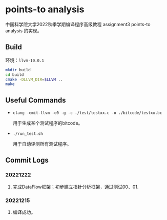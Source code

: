 # points-to analysis

中国科学院大学2022秋季学期编译程序高级教程 assignment3 points-to analysis 的实现。

## Build
环境：```llvm-10.0.1```
```sh
mkdir build
cd build
cmake -DLLVM_DIR=$LLVM ..
make
```

## Useful Commands
- ```clang -emit-llvm -o0 -g -c ./test/testxx.c -o ./bitcode/testxx.bc```

    用于生成某个测试程序的bitcode。

- ```./run_test.sh```

    用于自动评测所有测试程序。

## Commit Logs

### 20221222
1. 完成DataFlow框架；初步建立指针分析框架，通过测试00、01.

### 20221215
1. 编译成功。
